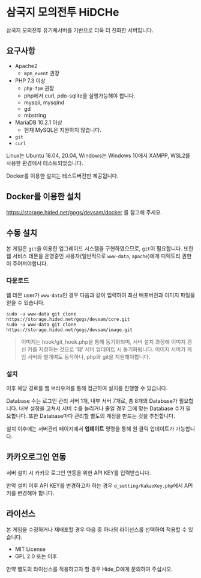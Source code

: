 # 삼국지 모의전투 HiDCHe

삼국지 모의전투 유기체서버를 기반으로 더욱 더 진화한 서버입니다.


## 요구사항

* Apache2
  * <code>mpm_event</code> 권장
* PHP 7.3 이상 
  * <code>php-fpm</code> 권장
  * php에서 curl, pdo-sqlite을 실행가능해야 합니다.
  * mysqli, mysqlnd
  * gd
  * mbstring
* MariaDB 10.2.1 이상
  * 현재 MySQL은 지원하지 않습니다.
* <code>git</code>
* <code>curl</code>

Linux는 Ubuntu 18.04, 20.04, Windows는 Windows 10에서 XAMPP, WSL2를 사용한 환경에서 테스트되었습니다.

Docker를 이용한 설치는 테스트버전만 제공됩니다.

## Docker를 이용한 설치

https://storage.hided.net/gogs/devsam/docker 를 참고해 주세요.

## 수동 설치

본 게임은 <code>git</code>을 이용한 업그레이드 시스템을 구현하였으므로, <code>git</code>이 필요합니다.
또한 웹 서비스 데몬을 운영중인 사용자(일반적으로 <code>www-data</code>, <code>apache</code>)에게 디렉토리 권한이 주어져야합니다.

### 다운로드

웹 데몬 user가 <code>www-data</code>인 경우 다음과 같이 입력하여 최신 배포버전과 이미지 파일을 얻을 수 있습니다.

```
sudo -u www-data git clone https://storage.hided.net/gogs/devsam/core.git
sudo -u www-data git clone https://storage.hided.net/gogs/devsam/image.git
```

> 이미지는 hook/git_hook.php을 통해 동기화되며, 서버 설치 과정에 이미지 갱신 키를 지정하는 것으로 '훼' 서버 업데이트 시 동기화됩니다. 이미지 서버가 게임 서버와 별개여도 동작하나, php와 git을 지원해야합니다.

### 설치

이후 해당 경로를 웹 브라우저를 통해 접근하여 설치를 진행할 수 있습니다.

Database 수는 로그인 관리 서버 1개, 내부 서버 7개로, 총 8개의 Database가 필요합니다. 내부 설정을 고쳐서 서버 수를 늘리거나 줄일 경우 그에 맞는 Database 수가 필요합니다. 또한 Database마다 관리할 별도의 계정을 만드는 것을 추천합니다.

설치 이후에는 서버관리 페이지에서 **업데이트** 명령을 통해 원 클릭 업데이트가 가능합니다.


## 카카오로그인 연동

서버 설치 시 카카오 로그인 연동을 위한 API KEY를 입력받습니다.

만약 설치 이후 API KEY를 변경하고자 하는 경우 <code>d_setting/KakaoKey.php</code>에서 API키를 변경해야 합니다.


## 라이선스

본 게임을 수정하거나 재배포할 경우 다음 중 하나의 라이선스를 선택하여 적용할 수 있습니다.

* MIT License
* GPL 2.0 또는 이후

만약 별도의 라이선스를 적용하고자 할 경우 Hide_D에게 문의하여 주십시오.